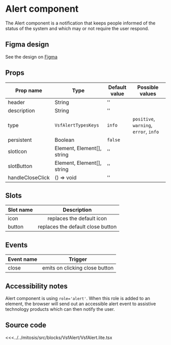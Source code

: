 # Alert component

The Alert component is a notification that keeps people informed of the status of the system and which may or not require the user respond.

<PlaygroundWrapper component="AlertBase"/>

## Figma design

See the design on [Figma](https://www.figma.com/file/CWOkbpne0tDpSenT4ZEUTQ/%F0%9F%9B%A0-SFUI-2.0-%7C-Development?node-id=10532%3A5529)

## Props

| Prop name             | Type                       | Default value | Possible values                        |
|-----------------------|----------------------------|---------------|----------------------------------------|
| header                | String                     | ''            |                                        |
| description           | String                     | ''            |                                        |
| type                  | `VsfAlertTypesKeys`        | `info`        | `positive`, `warning`, `error`, `info` |
| persistent            | Boolean                    | `false`       |                                        |
| slotIcon              | Element, Element[], string | ''            |                                        |
| slotButton            | Element, Element[], string | ''            |                                        |
| handleCloseClick      | () => void                 | ''            |                                        |

## Slots

| Slot name |            Description            |
| --------- | :-------------------------------: |
| icon      |     replaces the default icon     |
| button    | replaces the default close button |

## Events

| Event name |            Trigger             |
| ---------- | :----------------------------: |
| close      | emits on clicking close button |

## Accessibility notes

Alert component is using `role='alert'`. When this role is added to an element, the browser will send out an accessible alert event to assistive technology products which can then notify the user.

## Source code

<<<../../mitosis/src/blocks/VsfAlert/VsfAlert.lite.tsx
